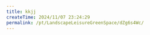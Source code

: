 ```yaml
---
title: kkjj
createTime: 2024/11/07 23:24:29
permalink: /pt/LandscapeLeisureGreenSpace/dZg6s4Wc/
---
```

